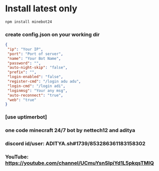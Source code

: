 # Install latest only
```js
npm install minebot24
```
### create config.json on your working dir
```json
{
 "ip": "Your IP",
 "port": "Port of server",
 "name": "Your Bot Name",
 "password": "",
 "auto-night-skip": "false",
 "prefix": "",
 "login-enabled": "false",
 "register-cmd": "/login adu adu",
 "login-cmd": "/login adi",
 "loginmsg": "Your any msg",
 "auto-reconnect": "true",
 "web": "true"  
}
```
### [use uptimerbot]
### one code minecraft 24/7 bot by nettech12 and aditya
### discord id/user: ADITYA.sh#1739/853286361183158302
### YouTube: https://youtube.com/channel/UCmuYsnSIpiYd1L5pkqsTMlQ
